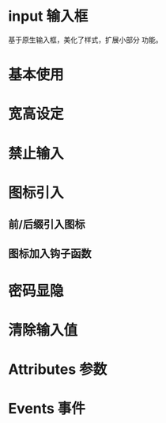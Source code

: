 <script setup>
   import demo1 from './demo1.vue'
   import demo2 from './demo2.vue'
   import demo3 from './demo3.vue'
   import demo4 from './demo4.vue'
   import demo5 from './demo5.vue'
   import demo6 from './demo6.vue'
   import demo7 from './demo7.vue'
   import Attributes from './Attributes.vue'
   import Events from './Events.vue'


</script>


# input 输入框
 基于原生输入框，美化了样式，扩展小部分 功能。

# 基本使用

<preview-box>
<demo1 />
<preview  comName='input' demoName='demo1' />
</preview-box>


# 宽高设定
<preview-box>
<demo7 />
<preview  comName='input' demoName='demo7' />
</preview-box>

# 禁止输入

<preview-box>
<demo2 />
<preview  comName='input' demoName='demo2' />
</preview-box>

# 图标引入

## 前/后缀引入图标

<preview-box>
<demo3 />
<preview  comName='input' demoName='demo3' />
</preview-box>

## 图标加入钩子函数
<preview-box>
<demo4 />
<preview  comName='input' demoName='demo4' />
</preview-box>

# 密码显隐
<preview-box>
<demo5 />
<preview  comName='input' demoName='demo5' />
</preview-box>

# 清除输入值
<preview-box>
<demo6 />
<preview  comName='input' demoName='demo6' />
</preview-box>


# Attributes 参数
<Attributes />

# Events 事件
<Events />


